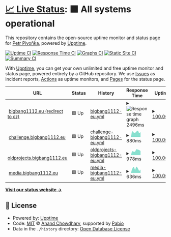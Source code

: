 # [📈 Live Status](https://bigbang1112.github.io/bigbang1112eu-uptime): <!--live status--> **🟩 All systems operational**

This repository contains the open-source uptime monitor and status page for [Petr Pivoňka](bigbang1112.cz), powered by [Upptime](https://github.com/upptime/upptime).

[![Uptime CI](https://github.com/bigbang1112/bigbang1112eu-uptime/workflows/Uptime%20CI/badge.svg)](https://github.com/bigbang1112/bigbang1112eu-uptime/actions?query=workflow%3A%22Uptime+CI%22)
[![Response Time CI](https://github.com/bigbang1112/bigbang1112eu-uptime/workflows/Response%20Time%20CI/badge.svg)](https://github.com/bigbang1112/bigbang1112eu-uptime/actions?query=workflow%3A%22Response+Time+CI%22)
[![Graphs CI](https://github.com/bigbang1112/bigbang1112eu-uptime/workflows/Graphs%20CI/badge.svg)](https://github.com/bigbang1112/bigbang1112eu-uptime/actions?query=workflow%3A%22Graphs+CI%22)
[![Static Site CI](https://github.com/bigbang1112/bigbang1112eu-uptime/workflows/Static%20Site%20CI/badge.svg)](https://github.com/bigbang1112/bigbang1112eu-uptime/actions?query=workflow%3A%22Static+Site+CI%22)
[![Summary CI](https://github.com/bigbang1112/bigbang1112eu-uptime/workflows/Summary%20CI/badge.svg)](https://github.com/bigbang1112/bigbang1112eu-uptime/actions?query=workflow%3A%22Summary+CI%22)

With [Upptime](https://upptime.js.org), you can get your own unlimited and free uptime monitor and status page, powered entirely by a GitHub repository. We use [Issues](https://github.com/bigbang1112/bigbang1112eu-uptime/issues) as incident reports, [Actions](https://github.com/bigbang1112/bigbang1112eu-uptime/actions) as uptime monitors, and [Pages](https://bigbang1112.github.io/bigbang1112eu-uptime) for the status page.

<!--start: status pages-->
<!-- This summary is generated by Upptime (https://github.com/upptime/upptime) -->
<!-- Do not edit this manually, your changes will be overwritten -->
<!-- prettier-ignore -->
| URL | Status | History | Response Time | Uptime |
| --- | ------ | ------- | ------------- | ------ |
| <img alt="" src="https://icons.duckduckgo.com/ip3/bigbang1112.eu.ico" height="13"> [bigbang1112.eu (redirect to cz)](https://bigbang1112.eu) | 🟩 Up | [bigbang1112-eu.yml](https://github.com/BigBang1112/bigbang1112eu-uptime/commits/HEAD/history/bigbang1112-eu.yml) | <details><summary><img alt="Response time graph" src="./graphs/bigbang1112-eu/response-time-week.png" height="20"> 2496ms</summary><br><a href="https://status.bigbang1112.eu/history/bigbang1112-eu"><img alt="Response time 1607" src="https://img.shields.io/endpoint?url=https%3A%2F%2Fraw.githubusercontent.com%2FBigBang1112%2Fbigbang1112eu-uptime%2FHEAD%2Fapi%2Fbigbang1112-eu%2Fresponse-time.json"></a><br><a href="https://status.bigbang1112.eu/history/bigbang1112-eu"><img alt="24-hour response time 2410" src="https://img.shields.io/endpoint?url=https%3A%2F%2Fraw.githubusercontent.com%2FBigBang1112%2Fbigbang1112eu-uptime%2FHEAD%2Fapi%2Fbigbang1112-eu%2Fresponse-time-day.json"></a><br><a href="https://status.bigbang1112.eu/history/bigbang1112-eu"><img alt="7-day response time 2496" src="https://img.shields.io/endpoint?url=https%3A%2F%2Fraw.githubusercontent.com%2FBigBang1112%2Fbigbang1112eu-uptime%2FHEAD%2Fapi%2Fbigbang1112-eu%2Fresponse-time-week.json"></a><br><a href="https://status.bigbang1112.eu/history/bigbang1112-eu"><img alt="30-day response time 1607" src="https://img.shields.io/endpoint?url=https%3A%2F%2Fraw.githubusercontent.com%2FBigBang1112%2Fbigbang1112eu-uptime%2FHEAD%2Fapi%2Fbigbang1112-eu%2Fresponse-time-month.json"></a><br><a href="https://status.bigbang1112.eu/history/bigbang1112-eu"><img alt="1-year response time 1607" src="https://img.shields.io/endpoint?url=https%3A%2F%2Fraw.githubusercontent.com%2FBigBang1112%2Fbigbang1112eu-uptime%2FHEAD%2Fapi%2Fbigbang1112-eu%2Fresponse-time-year.json"></a></details> | <details><summary><a href="https://status.bigbang1112.eu/history/bigbang1112-eu">100.00%</a></summary><a href="https://status.bigbang1112.eu/history/bigbang1112-eu"><img alt="All-time uptime 97.99%" src="https://img.shields.io/endpoint?url=https%3A%2F%2Fraw.githubusercontent.com%2FBigBang1112%2Fbigbang1112eu-uptime%2FHEAD%2Fapi%2Fbigbang1112-eu%2Fuptime.json"></a><br><a href="https://status.bigbang1112.eu/history/bigbang1112-eu"><img alt="24-hour uptime 100.00%" src="https://img.shields.io/endpoint?url=https%3A%2F%2Fraw.githubusercontent.com%2FBigBang1112%2Fbigbang1112eu-uptime%2FHEAD%2Fapi%2Fbigbang1112-eu%2Fuptime-day.json"></a><br><a href="https://status.bigbang1112.eu/history/bigbang1112-eu"><img alt="7-day uptime 100.00%" src="https://img.shields.io/endpoint?url=https%3A%2F%2Fraw.githubusercontent.com%2FBigBang1112%2Fbigbang1112eu-uptime%2FHEAD%2Fapi%2Fbigbang1112-eu%2Fuptime-week.json"></a><br><a href="https://status.bigbang1112.eu/history/bigbang1112-eu"><img alt="30-day uptime 97.99%" src="https://img.shields.io/endpoint?url=https%3A%2F%2Fraw.githubusercontent.com%2FBigBang1112%2Fbigbang1112eu-uptime%2FHEAD%2Fapi%2Fbigbang1112-eu%2Fuptime-month.json"></a><br><a href="https://status.bigbang1112.eu/history/bigbang1112-eu"><img alt="1-year uptime 97.99%" src="https://img.shields.io/endpoint?url=https%3A%2F%2Fraw.githubusercontent.com%2FBigBang1112%2Fbigbang1112eu-uptime%2FHEAD%2Fapi%2Fbigbang1112-eu%2Fuptime-year.json"></a></details>
| <img alt="" src="https://icons.duckduckgo.com/ip3/challenge.bigbang1112.eu.ico" height="13"> [challenge.bigbang1112.eu](https://challenge.bigbang1112.eu) | 🟩 Up | [challenge-bigbang1112-eu.yml](https://github.com/BigBang1112/bigbang1112eu-uptime/commits/HEAD/history/challenge-bigbang1112-eu.yml) | <details><summary><img alt="Response time graph" src="./graphs/challenge-bigbang1112-eu/response-time-week.png" height="20"> 880ms</summary><br><a href="https://status.bigbang1112.eu/history/challenge-bigbang1112-eu"><img alt="Response time 920" src="https://img.shields.io/endpoint?url=https%3A%2F%2Fraw.githubusercontent.com%2FBigBang1112%2Fbigbang1112eu-uptime%2FHEAD%2Fapi%2Fchallenge-bigbang1112-eu%2Fresponse-time.json"></a><br><a href="https://status.bigbang1112.eu/history/challenge-bigbang1112-eu"><img alt="24-hour response time 722" src="https://img.shields.io/endpoint?url=https%3A%2F%2Fraw.githubusercontent.com%2FBigBang1112%2Fbigbang1112eu-uptime%2FHEAD%2Fapi%2Fchallenge-bigbang1112-eu%2Fresponse-time-day.json"></a><br><a href="https://status.bigbang1112.eu/history/challenge-bigbang1112-eu"><img alt="7-day response time 880" src="https://img.shields.io/endpoint?url=https%3A%2F%2Fraw.githubusercontent.com%2FBigBang1112%2Fbigbang1112eu-uptime%2FHEAD%2Fapi%2Fchallenge-bigbang1112-eu%2Fresponse-time-week.json"></a><br><a href="https://status.bigbang1112.eu/history/challenge-bigbang1112-eu"><img alt="30-day response time 920" src="https://img.shields.io/endpoint?url=https%3A%2F%2Fraw.githubusercontent.com%2FBigBang1112%2Fbigbang1112eu-uptime%2FHEAD%2Fapi%2Fchallenge-bigbang1112-eu%2Fresponse-time-month.json"></a><br><a href="https://status.bigbang1112.eu/history/challenge-bigbang1112-eu"><img alt="1-year response time 920" src="https://img.shields.io/endpoint?url=https%3A%2F%2Fraw.githubusercontent.com%2FBigBang1112%2Fbigbang1112eu-uptime%2FHEAD%2Fapi%2Fchallenge-bigbang1112-eu%2Fresponse-time-year.json"></a></details> | <details><summary><a href="https://status.bigbang1112.eu/history/challenge-bigbang1112-eu">100.00%</a></summary><a href="https://status.bigbang1112.eu/history/challenge-bigbang1112-eu"><img alt="All-time uptime 99.93%" src="https://img.shields.io/endpoint?url=https%3A%2F%2Fraw.githubusercontent.com%2FBigBang1112%2Fbigbang1112eu-uptime%2FHEAD%2Fapi%2Fchallenge-bigbang1112-eu%2Fuptime.json"></a><br><a href="https://status.bigbang1112.eu/history/challenge-bigbang1112-eu"><img alt="24-hour uptime 100.00%" src="https://img.shields.io/endpoint?url=https%3A%2F%2Fraw.githubusercontent.com%2FBigBang1112%2Fbigbang1112eu-uptime%2FHEAD%2Fapi%2Fchallenge-bigbang1112-eu%2Fuptime-day.json"></a><br><a href="https://status.bigbang1112.eu/history/challenge-bigbang1112-eu"><img alt="7-day uptime 100.00%" src="https://img.shields.io/endpoint?url=https%3A%2F%2Fraw.githubusercontent.com%2FBigBang1112%2Fbigbang1112eu-uptime%2FHEAD%2Fapi%2Fchallenge-bigbang1112-eu%2Fuptime-week.json"></a><br><a href="https://status.bigbang1112.eu/history/challenge-bigbang1112-eu"><img alt="30-day uptime 99.93%" src="https://img.shields.io/endpoint?url=https%3A%2F%2Fraw.githubusercontent.com%2FBigBang1112%2Fbigbang1112eu-uptime%2FHEAD%2Fapi%2Fchallenge-bigbang1112-eu%2Fuptime-month.json"></a><br><a href="https://status.bigbang1112.eu/history/challenge-bigbang1112-eu"><img alt="1-year uptime 99.93%" src="https://img.shields.io/endpoint?url=https%3A%2F%2Fraw.githubusercontent.com%2FBigBang1112%2Fbigbang1112eu-uptime%2FHEAD%2Fapi%2Fchallenge-bigbang1112-eu%2Fuptime-year.json"></a></details>
| <img alt="" src="https://icons.duckduckgo.com/ip3/oldprojects.bigbang1112.eu.ico" height="13"> [oldprojects.bigbang1112.eu](https://oldprojects.bigbang1112.eu/nadeoenvimix/NadeoEnvimixAd.jpg) | 🟩 Up | [oldprojects-bigbang1112-eu.yml](https://github.com/BigBang1112/bigbang1112eu-uptime/commits/HEAD/history/oldprojects-bigbang1112-eu.yml) | <details><summary><img alt="Response time graph" src="./graphs/oldprojects-bigbang1112-eu/response-time-week.png" height="20"> 978ms</summary><br><a href="https://status.bigbang1112.eu/history/oldprojects-bigbang1112-eu"><img alt="Response time 975" src="https://img.shields.io/endpoint?url=https%3A%2F%2Fraw.githubusercontent.com%2FBigBang1112%2Fbigbang1112eu-uptime%2FHEAD%2Fapi%2Foldprojects-bigbang1112-eu%2Fresponse-time.json"></a><br><a href="https://status.bigbang1112.eu/history/oldprojects-bigbang1112-eu"><img alt="24-hour response time 880" src="https://img.shields.io/endpoint?url=https%3A%2F%2Fraw.githubusercontent.com%2FBigBang1112%2Fbigbang1112eu-uptime%2FHEAD%2Fapi%2Foldprojects-bigbang1112-eu%2Fresponse-time-day.json"></a><br><a href="https://status.bigbang1112.eu/history/oldprojects-bigbang1112-eu"><img alt="7-day response time 978" src="https://img.shields.io/endpoint?url=https%3A%2F%2Fraw.githubusercontent.com%2FBigBang1112%2Fbigbang1112eu-uptime%2FHEAD%2Fapi%2Foldprojects-bigbang1112-eu%2Fresponse-time-week.json"></a><br><a href="https://status.bigbang1112.eu/history/oldprojects-bigbang1112-eu"><img alt="30-day response time 975" src="https://img.shields.io/endpoint?url=https%3A%2F%2Fraw.githubusercontent.com%2FBigBang1112%2Fbigbang1112eu-uptime%2FHEAD%2Fapi%2Foldprojects-bigbang1112-eu%2Fresponse-time-month.json"></a><br><a href="https://status.bigbang1112.eu/history/oldprojects-bigbang1112-eu"><img alt="1-year response time 975" src="https://img.shields.io/endpoint?url=https%3A%2F%2Fraw.githubusercontent.com%2FBigBang1112%2Fbigbang1112eu-uptime%2FHEAD%2Fapi%2Foldprojects-bigbang1112-eu%2Fresponse-time-year.json"></a></details> | <details><summary><a href="https://status.bigbang1112.eu/history/oldprojects-bigbang1112-eu">100.00%</a></summary><a href="https://status.bigbang1112.eu/history/oldprojects-bigbang1112-eu"><img alt="All-time uptime 92.98%" src="https://img.shields.io/endpoint?url=https%3A%2F%2Fraw.githubusercontent.com%2FBigBang1112%2Fbigbang1112eu-uptime%2FHEAD%2Fapi%2Foldprojects-bigbang1112-eu%2Fuptime.json"></a><br><a href="https://status.bigbang1112.eu/history/oldprojects-bigbang1112-eu"><img alt="24-hour uptime 100.00%" src="https://img.shields.io/endpoint?url=https%3A%2F%2Fraw.githubusercontent.com%2FBigBang1112%2Fbigbang1112eu-uptime%2FHEAD%2Fapi%2Foldprojects-bigbang1112-eu%2Fuptime-day.json"></a><br><a href="https://status.bigbang1112.eu/history/oldprojects-bigbang1112-eu"><img alt="7-day uptime 100.00%" src="https://img.shields.io/endpoint?url=https%3A%2F%2Fraw.githubusercontent.com%2FBigBang1112%2Fbigbang1112eu-uptime%2FHEAD%2Fapi%2Foldprojects-bigbang1112-eu%2Fuptime-week.json"></a><br><a href="https://status.bigbang1112.eu/history/oldprojects-bigbang1112-eu"><img alt="30-day uptime 92.98%" src="https://img.shields.io/endpoint?url=https%3A%2F%2Fraw.githubusercontent.com%2FBigBang1112%2Fbigbang1112eu-uptime%2FHEAD%2Fapi%2Foldprojects-bigbang1112-eu%2Fuptime-month.json"></a><br><a href="https://status.bigbang1112.eu/history/oldprojects-bigbang1112-eu"><img alt="1-year uptime 92.98%" src="https://img.shields.io/endpoint?url=https%3A%2F%2Fraw.githubusercontent.com%2FBigBang1112%2Fbigbang1112eu-uptime%2FHEAD%2Fapi%2Foldprojects-bigbang1112-eu%2Fuptime-year.json"></a></details>
| <img alt="" src="https://icons.duckduckgo.com/ip3/media.bigbang1112.eu.ico" height="13"> [media.bigbang1112.eu](http://media.bigbang1112.eu/whitelist.json) | 🟩 Up | [media-bigbang1112-eu.yml](https://github.com/BigBang1112/bigbang1112eu-uptime/commits/HEAD/history/media-bigbang1112-eu.yml) | <details><summary><img alt="Response time graph" src="./graphs/media-bigbang1112-eu/response-time-week.png" height="20"> 636ms</summary><br><a href="https://status.bigbang1112.eu/history/media-bigbang1112-eu"><img alt="Response time 607" src="https://img.shields.io/endpoint?url=https%3A%2F%2Fraw.githubusercontent.com%2FBigBang1112%2Fbigbang1112eu-uptime%2FHEAD%2Fapi%2Fmedia-bigbang1112-eu%2Fresponse-time.json"></a><br><a href="https://status.bigbang1112.eu/history/media-bigbang1112-eu"><img alt="24-hour response time 530" src="https://img.shields.io/endpoint?url=https%3A%2F%2Fraw.githubusercontent.com%2FBigBang1112%2Fbigbang1112eu-uptime%2FHEAD%2Fapi%2Fmedia-bigbang1112-eu%2Fresponse-time-day.json"></a><br><a href="https://status.bigbang1112.eu/history/media-bigbang1112-eu"><img alt="7-day response time 636" src="https://img.shields.io/endpoint?url=https%3A%2F%2Fraw.githubusercontent.com%2FBigBang1112%2Fbigbang1112eu-uptime%2FHEAD%2Fapi%2Fmedia-bigbang1112-eu%2Fresponse-time-week.json"></a><br><a href="https://status.bigbang1112.eu/history/media-bigbang1112-eu"><img alt="30-day response time 607" src="https://img.shields.io/endpoint?url=https%3A%2F%2Fraw.githubusercontent.com%2FBigBang1112%2Fbigbang1112eu-uptime%2FHEAD%2Fapi%2Fmedia-bigbang1112-eu%2Fresponse-time-month.json"></a><br><a href="https://status.bigbang1112.eu/history/media-bigbang1112-eu"><img alt="1-year response time 607" src="https://img.shields.io/endpoint?url=https%3A%2F%2Fraw.githubusercontent.com%2FBigBang1112%2Fbigbang1112eu-uptime%2FHEAD%2Fapi%2Fmedia-bigbang1112-eu%2Fresponse-time-year.json"></a></details> | <details><summary><a href="https://status.bigbang1112.eu/history/media-bigbang1112-eu">100.00%</a></summary><a href="https://status.bigbang1112.eu/history/media-bigbang1112-eu"><img alt="All-time uptime 92.95%" src="https://img.shields.io/endpoint?url=https%3A%2F%2Fraw.githubusercontent.com%2FBigBang1112%2Fbigbang1112eu-uptime%2FHEAD%2Fapi%2Fmedia-bigbang1112-eu%2Fuptime.json"></a><br><a href="https://status.bigbang1112.eu/history/media-bigbang1112-eu"><img alt="24-hour uptime 100.00%" src="https://img.shields.io/endpoint?url=https%3A%2F%2Fraw.githubusercontent.com%2FBigBang1112%2Fbigbang1112eu-uptime%2FHEAD%2Fapi%2Fmedia-bigbang1112-eu%2Fuptime-day.json"></a><br><a href="https://status.bigbang1112.eu/history/media-bigbang1112-eu"><img alt="7-day uptime 100.00%" src="https://img.shields.io/endpoint?url=https%3A%2F%2Fraw.githubusercontent.com%2FBigBang1112%2Fbigbang1112eu-uptime%2FHEAD%2Fapi%2Fmedia-bigbang1112-eu%2Fuptime-week.json"></a><br><a href="https://status.bigbang1112.eu/history/media-bigbang1112-eu"><img alt="30-day uptime 92.95%" src="https://img.shields.io/endpoint?url=https%3A%2F%2Fraw.githubusercontent.com%2FBigBang1112%2Fbigbang1112eu-uptime%2FHEAD%2Fapi%2Fmedia-bigbang1112-eu%2Fuptime-month.json"></a><br><a href="https://status.bigbang1112.eu/history/media-bigbang1112-eu"><img alt="1-year uptime 92.95%" src="https://img.shields.io/endpoint?url=https%3A%2F%2Fraw.githubusercontent.com%2FBigBang1112%2Fbigbang1112eu-uptime%2FHEAD%2Fapi%2Fmedia-bigbang1112-eu%2Fuptime-year.json"></a></details>

<!--end: status pages-->

[**Visit our status website →**](https://bigbang1112.github.io/bigbang1112eu-uptime)

## 📄 License

- Powered by: [Upptime](https://github.com/upptime/upptime)
- Code: [MIT](./LICENSE) © [Anand Chowdhary](https://anandchowdhary.com), supported by [Pabio](https://pabio.com)
- Data in the `./history` directory: [Open Database License](https://opendatacommons.org/licenses/odbl/1-0/)
